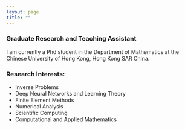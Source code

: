 ```yaml
---
layout: page
title: ""
---
```

### Graduate Research and Teaching Assistant
I am currently a Phd student in the Department of Mathematics at the Chinese University of Hong Kong, Hong Kong SAR China. 



### Research Interests: 
- Inverse Problems 
- Deep Neural Networks and Learning Theory
- Finite Element Methods
- Numerical Analysis 
- Scientific Computing 
- Computational and Applied Mathematics
